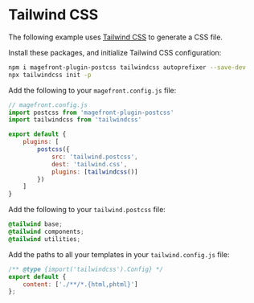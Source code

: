 # Tailwind CSS

The following example uses [Tailwind CSS](https://tailwindcss.com/) to generate a CSS file.

Install these packages, and initialize Tailwind CSS configuration:

```sh
npm i magefront-plugin-postcss tailwindcss autoprefixer --save-dev
npx tailwindcss init -p
```

Add the following to your `magefront.config.js` file:

```js
// magefront.config.js
import postcss from 'magefront-plugin-postcss'
import tailwindcss from 'tailwindcss'

export default {
    plugins: [
        postcss({
            src: 'tailwind.postcss',
            dest: 'tailwind.css',
            plugins: [tailwindcss()]
        })
    ]
}
```

Add the following to your `tailwind.postcss` file:

```css
@tailwind base;
@tailwind components;
@tailwind utilities;
```

Add the paths to all your templates in your `tailwind.config.js` file:

```js
/** @type {import('tailwindcss').Config} */
export default {
    content: ['./**/*.{html,phtml}']
};
```
